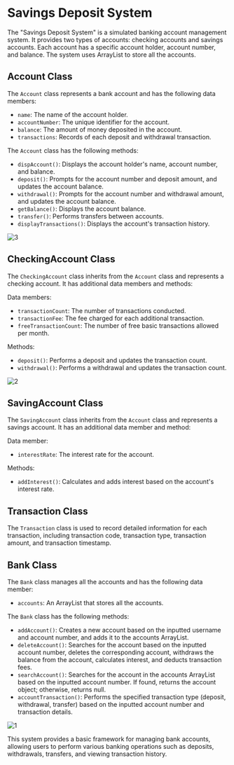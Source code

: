 # Savings Deposit System

The "Savings Deposit System" is a simulated banking account management system. It provides two types of accounts: checking accounts and savings accounts. Each account has a specific account holder, account number, and balance. The system uses ArrayList to store all the accounts.

## Account Class

The `Account` class represents a bank account and has the following data members:

- `name`: The name of the account holder.
- `accountNumber`: The unique identifier for the account.
- `balance`: The amount of money deposited in the account.
- `transactions`: Records of each deposit and withdrawal transaction.

The `Account` class has the following methods:

- `dispAccount()`: Displays the account holder's name, account number, and balance.
- `deposit()`: Prompts for the account number and deposit amount, and updates the account balance.
- `withdrawal()`: Prompts for the account number and withdrawal amount, and updates the account balance.
- `getBalance()`: Displays the account balance.
- `transfer()`: Performs transfers between accounts.
- `displayTransactions()`: Displays the account's transaction history.

![3](https://github.com/jhihyawang/JAVA-Savings-Deposit-System/assets/157604262/482a4d75-a8a6-40da-8da4-45a1ba6e1d8f)


## CheckingAccount Class

The `CheckingAccount` class inherits from the `Account` class and represents a checking account. It has additional data members and methods:

Data members:
- `transactionCount`: The number of transactions conducted.
- `transactionFee`: The fee charged for each additional transaction.
- `freeTransactionCount`: The number of free basic transactions allowed per month.

Methods:
- `deposit()`: Performs a deposit and updates the transaction count.
- `withdrawal()`: Performs a withdrawal and updates the transaction count.

![2](https://github.com/jhihyawang/JAVA-Savings-Deposit-System/assets/157604262/4acad5db-bbd7-43ed-bf4f-d119dad9b831)


## SavingAccount Class

The `SavingAccount` class inherits from the `Account` class and represents a savings account. It has an additional data member and method:

Data member:
- `interestRate`: The interest rate for the account.

Methods:
- `addInterest()`: Calculates and adds interest based on the account's interest rate.

## Transaction Class

The `Transaction` class is used to record detailed information for each transaction, including transaction code, transaction type, transaction amount, and transaction timestamp.

## Bank Class

The `Bank` class manages all the accounts and has the following data member:

- `accounts`: An ArrayList that stores all the accounts.

The `Bank` class has the following methods:

- `addAccount()`: Creates a new account based on the inputted username and account number, and adds it to the accounts ArrayList.
- `deleteAccount()`: Searches for the account based on the inputted account number, deletes the corresponding account, withdraws the balance from the account, calculates interest, and deducts transaction fees.
- `searchAccount()`: Searches for the account in the accounts ArrayList based on the inputted account number. If found, returns the account object; otherwise, returns null.
- `accountTransaction()`: Performs the specified transaction type (deposit, withdrawal, transfer) based on the inputted account number and transaction details.

![1](https://github.com/jhihyawang/JAVA-Savings-Deposit-System/assets/157604262/ed47505b-79c6-42b1-8cb1-9ea400a353f4)

This system provides a basic framework for managing bank accounts, allowing users to perform various banking operations such as deposits, withdrawals, transfers, and viewing transaction history.
